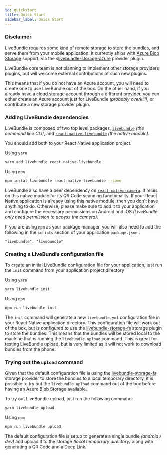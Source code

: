 ```yaml
---
id: quickstart
title: Quick Start
sidebar_label: Quick Start
---
```


### Disclaimer

LiveBundle requires some kind of remote storage to store the bundles, and serve them from your mobile application.
It currently ships with [Azure Blob Storage](https://azure.microsoft.com/en-us/services/storage/blobs/) support, via the s[livebundle-storage-azure](https://github.com/electrode-io/livebundle/tree/master/packages/livebundle-storage-azure) provider plugin.

LiveBundle core team is not planning to implement other storage providers plugins, but will welcome external contributions of such new plugins.

This means that if you do not have an Azure account, you will need to create one to use LiveBundle out of the box.
On the other hand, if you already have a cloud storage account through a different provider, you can either create an Azure account just for LiveBundle *(probably overkill)*, or contribute a new storage provider plugin.

### Adding LiveBundle dependencies

LiveBundle is composed of two top level packages, [`livebundle`](https://github.com/electrode-io/livebundle) *(the command line CLI)*, and [`react-native-livebundle`](https://github.com/electrode-io/react-native-livebunde) *(the native module)*.

You should add both to your React Native application project.

Using `yarn`

```bash
yarn add livebundle react-native-livebundle
```

Using `npm`

```bash
npm instal livebundle react-native-livebundle --save
```

LiveBundle also have a peer dependency on [`react-native-camera`](https://github.com/react-native-community/react-native-camera).
It relies on this native module for its QR Code scanning functionality. If your React Native application is already using this native module, then you don't have anything to do. Otherwise, please make sure to add it to your application and configure the necessary permissions on Android and iOS *(LiveBundle only need permission to access the camera)*.

If you are using `npm` as your package manager, you will also need to add the following in the `scripts` section of your application `package.json` :

```
"livebundle": "livebundle"
```

### Creating a LiveBundle configuration file

To create an initial LiveBundle configuration file for your application, just run the `init` command from your application project directory

Using `yarn`

```bash
yarn livebundle init
```

Using `npm`

```bash
npm run livebundle init
```

The `init` command will generate a new `livebundle.yml` configuration file in your React Native application directory.
This configuration file will work out of the box, but is configured to use the [livebundle-storage-fs](https://github.com/electrode-io/livebundle/tree/master/packages/livebundle-storage-fs) storage plugin to store the bundles. This means that the bundles will be stored local to the machine that is running the `livebundle upload` command. This is great for testing LiveBundle upload, but is very limited as it will not work to download bundles from the phone.

### Trying out the `upload` command

Given that the default configuration file is using the [livebundle-storage-fs](https://github.com/electrode-io/livebundle/tree/master/packages/livebundle-storage-fs) storage provider to store the bundles to a local temporary directory, it is possible to try out the `livebundle upload` command out of the box before having an Azure Blob Storage available.

To try out LiveBundle upload, just run the following command:

```bash
yarn livebundle upload
```

Using `npm`

```bash
npm run livebundle upload
```

The default configuration file is setup to generate a single bundle *(android / dev)* and upload it to the storage *(local temporrary directory)* along with generating a QR Code and a Deep Link.
